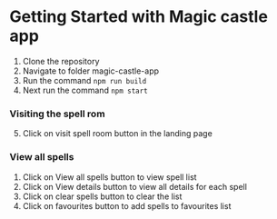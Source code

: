 # Getting Started with Magic castle app

1. Clone the repository
2. Navigate to folder magic-castle-app
3. Run the command `npm run build`
4. Next run the command `npm start`

### Visiting the spell rom

5. Click on visit spell room button in the landing page

### View all spells

1. Click on View all spells button to view spell list
2. Click on View details button to view all details for each spell
3. Click on clear spells button to clear the list
4. Click on favourites button to add spells to favourites list

